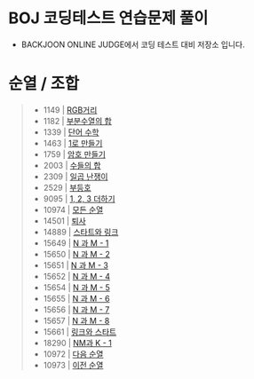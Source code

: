 # BOJ 코딩테스트 연습문제 풀이

- BACKJOON ONLINE JUDGE에서 코딩 테스트 대비 저장소 입니다.

# 순열 / 조합

> - 1149 | [RGB거리](./README/1149.md)
> - 1182 | [부분수열의 합](./README/1182.md)
> - 1339 | [단어 수학](./README/1339.md)
> - 1463 | [1로 만들기](./README/1463.md)
> - 1759 | [암호 만들기](./README/1759.md)
> - 2003 | [수들의 합](./README/2003.md)
> - 2309 | [일곱 난쟁이](./README/2309.md)
> - 2529 | [부등호](./README/2529.md)
> - 9095 | [1, 2, 3 더하기](./README/9095.md)
> - 10974 | [모든 순열](./README/10974.md)
> - 14501 | [퇴사](./README/14501.md)
> - 14889 | [스타트와 링크](./README/14889.md)
> - 15649 | [N 과 M - 1](./README/15649.md)
> - 15650 | [N 과 M - 2](./README/15650.md)
> - 15651 | [N 과 M - 3](./README/15651.md)
> - 15652 | [N 과 M - 4](./README/15652.md)
> - 15654 | [N 과 M - 5](./README/15654.md)
> - 15655 | [N 과 M - 6](./README/15655.md)
> - 15656 | [N 과 M - 7](./README/15656.md)
> - 15657 | [N 과 M - 8](./README/15657.md)
> - 15661 | [링크와 스타트](./README/15661.md)
> - 18290 | [NM과 K - 1](./README/18290.md)
> - 10972 | [다음 순열](./README/10972.md)
> - 10973 | [이전 순열](./README/10973.md)
